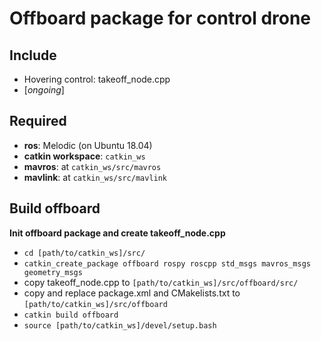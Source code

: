 # Offboard package for control drone

## Include
- Hovering control: takeoff\_node.cpp
- [_ongoing_]

## Required
- **ros**: Melodic (on Ubuntu 18.04)
- **catkin workspace**: `catkin_ws`
- **mavros**: at `catkin_ws/src/mavros`
- **mavlink**: at `catkin_ws/src/mavlink`

## Build offboard
**Init offboard package and create takeoff\_node.cpp**
- `cd [path/to/catkin_ws]/src/`
- `catkin_create_package offboard rospy roscpp std_msgs mavros_msgs geometry_msgs`
- copy takeoff\_node.cpp to `[path/to/catkin_ws]/src/offboard/src/`
- copy and replace package.xml and CMakelists.txt to `[path/to/catkin_ws]/src/offboard`
- `catkin build offboard`
- `source [path/to/catkin_ws]/devel/setup.bash`
